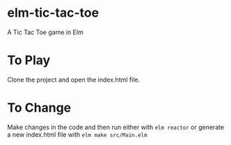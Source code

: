 # elm-tic-tac-toe
A Tic Tac Toe game in Elm

# To Play
Clone the project and open the index.html file.

# To Change
Make changes in the code and then run either with `elm reactor` or 
generate a new index.html file with `elm make src/Main.elm`
